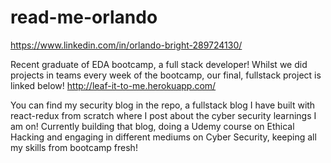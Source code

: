 # read-me-orlando

https://www.linkedin.com/in/orlando-bright-289724130/

Recent graduate of EDA bootcamp, a full stack developer! 
Whilst we did projects in teams every week of the bootcamp, our final, fullstack project is linked below!
http://leaf-it-to-me.herokuapp.com/

You can find my security blog in the repo, a fullstack blog I have built with react-redux from scratch where I post about the cyber security learnings I am on!
Currently building that blog, doing a Udemy course on Ethical Hacking and engaging in different mediums on Cyber Security, keeping all my skills from bootcamp fresh!
